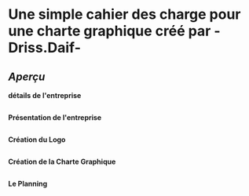 
# Une simple cahier des charge pour une charte graphique créé par -Driss.Daif-

## _Aperçu_

__détails de l'entreprise__

<img href='./images/v-01.png' />

__Présentation de l'entreprise__

<img href='./images/v-02.png' />

__Création du Logo__

<img href='./images/v-03.png' />

__Création de la Charte Graphique__

<img href='./images/v-04.png'>

__Le Planning__

<img href='./images/v-05.png'>